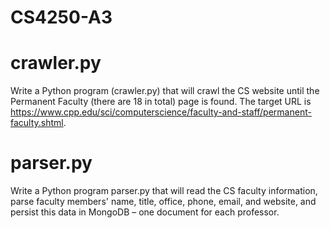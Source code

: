 # CS4250-A3
# crawler.py
Write a Python program (crawler.py) that will crawl the CS website until the Permanent Faculty (there are 18 in total) page is found. The target URL is https://www.cpp.edu/sci/computerscience/faculty-and-staff/permanent-faculty.shtml.  
# parser.py
Write a Python program parser.py that will read the CS faculty information, parse faculty members' name, title, office, phone, email, and website, and persist this data in MongoDB – one document for each professor.
